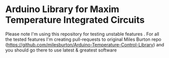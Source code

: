 # Arduino Library for Maxim Temperature Integrated Circuits

Please note I'm using this repository for testing unstable features
.
For all the tested features I'm creating pull-requests to original Miles Burton repo (https://github.com/milesburton/Arduino-Temperature-Control-Library) and you should go there to use latest & greatest software
